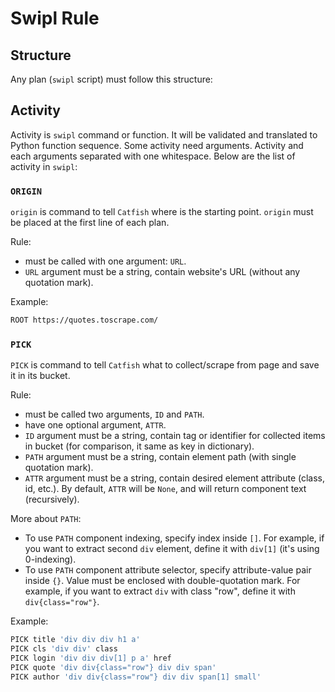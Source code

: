 # Swipl Rule

## Structure
Any plan (`swipl` script) must follow this structure:

## Activity
Activity is `swipl` command or function. It will be validated and translated to Python function sequence. Some activity need arguments. Activity and each arguments separated with one whitespace. Below are the list of activity in `swipl`:

### `ORIGIN`
`origin` is command to tell `Catfish` where is the starting point. `origin` must be placed at the first line of each plan.

Rule:
- must be called with one argument: `URL`.
- `URL` argument must be a string, contain website's URL (without any quotation mark).

Example:
```sh
ROOT https://quotes.toscrape.com/
```

### `PICK`
`PICK` is command to tell `Catfish` what to collect/scrape from page and save it in its bucket.

Rule:
- must be called two arguments, `ID` and `PATH`.
- have one optional argument, `ATTR`.
- `ID` argument must be a string, contain tag or identifier for collected items in bucket (for comparison, it same as key in dictionary).
- `PATH` argument must be a string, contain element path (with single quotation mark).
- `ATTR` argument must be a string, contain desired element attribute (class, id, etc.). By default, `ATTR` will be `None`, and will return component text (recursively).

More about `PATH`:
- To use `PATH` component indexing, specify index inside `[]`. For example, if you want to extract second `div` element, define it with `div[1]` (it's using 0-indexing).
- To use `PATH` component attribute selector, specify attribute-value pair inside `{}`. Value must be enclosed with double-quotation mark. For example, if you want to extract `div` with class "row", define it with `div{class="row"}`.

Example:
```sh
PICK title 'div div div h1 a'
PICK cls 'div div' class
PICK login 'div div div[1] p a' href
PICK quote 'div div{class="row"} div div span'
PICK author 'div div{class="row"} div div span[1] small'
```
